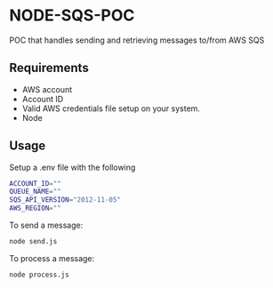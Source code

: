 # NODE-SQS-POC

POC that handles sending and retrieving messages to/from AWS SQS

## Requirements

- AWS account
- Account ID
- Valid AWS credentials file setup on your system.
- Node

## Usage

Setup a .env file with the following

```sh
ACCOUNT_ID=""
QUEUE_NAME=""
SQS_API_VERSION="2012-11-05"
AWS_REGION=""
```

To send a message:

```sh
node send.js
```

To process a message:

```sh
node process.js
```

